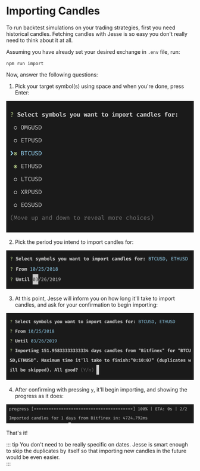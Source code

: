 # Importing Candles 

To run backtest simulations on your trading strategies, first you need historical candles. Fetching candles with Jesse is so easy you don't really need to think about it at all. 

Assuming you have already set your desired exchange in `.env` file, run:
```
npm run import
```

Now, answer the following questions: 

1. Pick your target symbol(s) using space and when you're done, press Enter:

![symbols](../docs/imgs/import-0.png)

2. Pick the period you intend to import candles for: 

![time-period](../docs/imgs/import-2.png)

3. At this point, Jesse will inform you on how long it'll take to import candles, and ask for your confirmation to begin importing:
 
 ![time-period](../docs/imgs/import-3.png)

4. After confirming with pressing `y`, it'll begin importing, and showing the progress as it does: 

![tsime-period](../docs/imgs/import-4.png)

That's it!

::: tip 
You don't need to be really specific on dates. Jesse is smart enough to skip the duplicates by itself so that importing new candles in the future would be even easier.  
:::